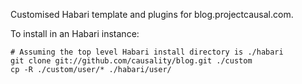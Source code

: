 Customised Habari template and plugins for blog.projectcausal.com.

To install in an Habari instance:

    # Assuming the top level Habari install directory is ./habari
    git clone git://github.com/causality/blog.git ./custom
    cp -R ./custom/user/* ./habari/user/
